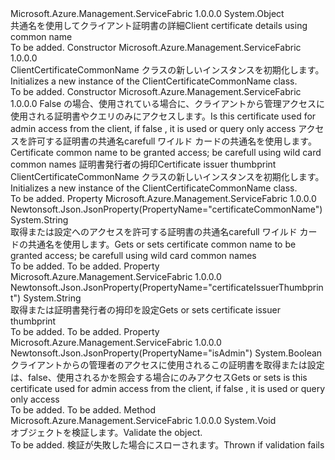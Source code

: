 <Type Name="ClientCertificateCommonName" FullName="Microsoft.Azure.Management.ServiceFabric.Models.ClientCertificateCommonName">
  <TypeSignature Language="C#" Value="public class ClientCertificateCommonName" />
  <TypeSignature Language="ILAsm" Value=".class public auto ansi beforefieldinit ClientCertificateCommonName extends System.Object" />
  <TypeSignature Language="DocId" Value="T:Microsoft.Azure.Management.ServiceFabric.Models.ClientCertificateCommonName" />
  <TypeSignature Language="VB.NET" Value="Public Class ClientCertificateCommonName" />
  <TypeSignature Language="F#" Value="type ClientCertificateCommonName = class" />
  <AssemblyInfo>
    <AssemblyName>Microsoft.Azure.Management.ServiceFabric</AssemblyName>
    <AssemblyVersion>1.0.0.0</AssemblyVersion>
  </AssemblyInfo>
  <Base>
    <BaseTypeName>System.Object</BaseTypeName>
  </Base>
  <Interfaces />
  <Docs>
    <summary>
            <span data-ttu-id="651df-101">共通名を使用してクライアント証明書の詳細</span><span class="sxs-lookup"><span data-stu-id="651df-101">Client certificate details using common name</span></span>
            </summary>
    <remarks>To be added.</remarks>
  </Docs>
  <Members>
    <Member MemberName=".ctor">
      <MemberSignature Language="C#" Value="public ClientCertificateCommonName ();" />
      <MemberSignature Language="ILAsm" Value=".method public hidebysig specialname rtspecialname instance void .ctor() cil managed" />
      <MemberSignature Language="DocId" Value="M:Microsoft.Azure.Management.ServiceFabric.Models.ClientCertificateCommonName.#ctor" />
      <MemberSignature Language="VB.NET" Value="Public Sub New ()" />
      <MemberType>Constructor</MemberType>
      <AssemblyInfo>
        <AssemblyName>Microsoft.Azure.Management.ServiceFabric</AssemblyName>
        <AssemblyVersion>1.0.0.0</AssemblyVersion>
      </AssemblyInfo>
      <Parameters />
      <Docs>
        <summary>
            <span data-ttu-id="651df-102">ClientCertificateCommonName クラスの新しいインスタンスを初期化します。</span><span class="sxs-lookup"><span data-stu-id="651df-102">Initializes a new instance of the ClientCertificateCommonName class.</span></span>
            </summary>
        <remarks>To be added.</remarks>
      </Docs>
    </Member>
    <Member MemberName=".ctor">
      <MemberSignature Language="C#" Value="public ClientCertificateCommonName (bool isAdmin, string certificateCommonName, string certificateIssuerThumbprint);" />
      <MemberSignature Language="ILAsm" Value=".method public hidebysig specialname rtspecialname instance void .ctor(bool isAdmin, string certificateCommonName, string certificateIssuerThumbprint) cil managed" />
      <MemberSignature Language="DocId" Value="M:Microsoft.Azure.Management.ServiceFabric.Models.ClientCertificateCommonName.#ctor(System.Boolean,System.String,System.String)" />
      <MemberSignature Language="VB.NET" Value="Public Sub New (isAdmin As Boolean, certificateCommonName As String, certificateIssuerThumbprint As String)" />
      <MemberSignature Language="F#" Value="new Microsoft.Azure.Management.ServiceFabric.Models.ClientCertificateCommonName : bool * string * string -&gt; Microsoft.Azure.Management.ServiceFabric.Models.ClientCertificateCommonName" Usage="new Microsoft.Azure.Management.ServiceFabric.Models.ClientCertificateCommonName (isAdmin, certificateCommonName, certificateIssuerThumbprint)" />
      <MemberType>Constructor</MemberType>
      <AssemblyInfo>
        <AssemblyName>Microsoft.Azure.Management.ServiceFabric</AssemblyName>
        <AssemblyVersion>1.0.0.0</AssemblyVersion>
      </AssemblyInfo>
      <Parameters>
        <Parameter Name="isAdmin" Type="System.Boolean" />
        <Parameter Name="certificateCommonName" Type="System.String" />
        <Parameter Name="certificateIssuerThumbprint" Type="System.String" />
      </Parameters>
      <Docs>
        <param name="isAdmin"><span data-ttu-id="651df-103">False の場合、使用されている場合に、クライアントから管理アクセスに使用される証明書やクエリのみにアクセスします。</span><span class="sxs-lookup"><span data-stu-id="651df-103">Is this certificate used for admin access from the client, if false , it is used or query only access</span></span></param>
        <param name="certificateCommonName"><span data-ttu-id="651df-104">アクセスを許可する証明書の共通名carefull ワイルド カードの共通名を使用します。</span><span class="sxs-lookup"><span data-stu-id="651df-104">Certificate common name to be granted access; be carefull using wild card common names</span></span></param>
        <param name="certificateIssuerThumbprint"><span data-ttu-id="651df-105">証明書発行者の拇印</span><span class="sxs-lookup"><span data-stu-id="651df-105">Certificate issuer thumbprint</span></span></param>
        <summary>
            <span data-ttu-id="651df-106">ClientCertificateCommonName クラスの新しいインスタンスを初期化します。</span><span class="sxs-lookup"><span data-stu-id="651df-106">Initializes a new instance of the ClientCertificateCommonName class.</span></span>
            </summary>
        <remarks>To be added.</remarks>
      </Docs>
    </Member>
    <Member MemberName="CertificateCommonName">
      <MemberSignature Language="C#" Value="public string CertificateCommonName { get; set; }" />
      <MemberSignature Language="ILAsm" Value=".property instance string CertificateCommonName" />
      <MemberSignature Language="DocId" Value="P:Microsoft.Azure.Management.ServiceFabric.Models.ClientCertificateCommonName.CertificateCommonName" />
      <MemberSignature Language="VB.NET" Value="Public Property CertificateCommonName As String" />
      <MemberSignature Language="F#" Value="member this.CertificateCommonName : string with get, set" Usage="Microsoft.Azure.Management.ServiceFabric.Models.ClientCertificateCommonName.CertificateCommonName" />
      <MemberType>Property</MemberType>
      <AssemblyInfo>
        <AssemblyName>Microsoft.Azure.Management.ServiceFabric</AssemblyName>
        <AssemblyVersion>1.0.0.0</AssemblyVersion>
      </AssemblyInfo>
      <Attributes>
        <Attribute>
          <AttributeName>Newtonsoft.Json.JsonProperty(PropertyName="certificateCommonName")</AttributeName>
        </Attribute>
      </Attributes>
      <ReturnValue>
        <ReturnType>System.String</ReturnType>
      </ReturnValue>
      <Docs>
        <summary>
            <span data-ttu-id="651df-107">取得または設定へのアクセスを許可する証明書の共通名carefull ワイルド カードの共通名を使用します。</span><span class="sxs-lookup"><span data-stu-id="651df-107">Gets or sets certificate common name to be granted access; be carefull using wild card common names</span></span>
            </summary>
        <value>To be added.</value>
        <remarks>To be added.</remarks>
      </Docs>
    </Member>
    <Member MemberName="CertificateIssuerThumbprint">
      <MemberSignature Language="C#" Value="public string CertificateIssuerThumbprint { get; set; }" />
      <MemberSignature Language="ILAsm" Value=".property instance string CertificateIssuerThumbprint" />
      <MemberSignature Language="DocId" Value="P:Microsoft.Azure.Management.ServiceFabric.Models.ClientCertificateCommonName.CertificateIssuerThumbprint" />
      <MemberSignature Language="VB.NET" Value="Public Property CertificateIssuerThumbprint As String" />
      <MemberSignature Language="F#" Value="member this.CertificateIssuerThumbprint : string with get, set" Usage="Microsoft.Azure.Management.ServiceFabric.Models.ClientCertificateCommonName.CertificateIssuerThumbprint" />
      <MemberType>Property</MemberType>
      <AssemblyInfo>
        <AssemblyName>Microsoft.Azure.Management.ServiceFabric</AssemblyName>
        <AssemblyVersion>1.0.0.0</AssemblyVersion>
      </AssemblyInfo>
      <Attributes>
        <Attribute>
          <AttributeName>Newtonsoft.Json.JsonProperty(PropertyName="certificateIssuerThumbprint")</AttributeName>
        </Attribute>
      </Attributes>
      <ReturnValue>
        <ReturnType>System.String</ReturnType>
      </ReturnValue>
      <Docs>
        <summary>
            <span data-ttu-id="651df-108">取得または証明書発行者の拇印を設定</span><span class="sxs-lookup"><span data-stu-id="651df-108">Gets or sets certificate issuer thumbprint</span></span>
            </summary>
        <value>To be added.</value>
        <remarks>To be added.</remarks>
      </Docs>
    </Member>
    <Member MemberName="IsAdmin">
      <MemberSignature Language="C#" Value="public bool IsAdmin { get; set; }" />
      <MemberSignature Language="ILAsm" Value=".property instance bool IsAdmin" />
      <MemberSignature Language="DocId" Value="P:Microsoft.Azure.Management.ServiceFabric.Models.ClientCertificateCommonName.IsAdmin" />
      <MemberSignature Language="VB.NET" Value="Public Property IsAdmin As Boolean" />
      <MemberSignature Language="F#" Value="member this.IsAdmin : bool with get, set" Usage="Microsoft.Azure.Management.ServiceFabric.Models.ClientCertificateCommonName.IsAdmin" />
      <MemberType>Property</MemberType>
      <AssemblyInfo>
        <AssemblyName>Microsoft.Azure.Management.ServiceFabric</AssemblyName>
        <AssemblyVersion>1.0.0.0</AssemblyVersion>
      </AssemblyInfo>
      <Attributes>
        <Attribute>
          <AttributeName>Newtonsoft.Json.JsonProperty(PropertyName="isAdmin")</AttributeName>
        </Attribute>
      </Attributes>
      <ReturnValue>
        <ReturnType>System.Boolean</ReturnType>
      </ReturnValue>
      <Docs>
        <summary>
            <span data-ttu-id="651df-109">クライアントからの管理者のアクセスに使用されるこの証明書を取得または設定は、false、使用されるかを照会する場合にのみアクセス</span><span class="sxs-lookup"><span data-stu-id="651df-109">Gets or sets is this certificate used for admin access from the client, if false , it is used or query only access</span></span>
            </summary>
        <value>To be added.</value>
        <remarks>To be added.</remarks>
      </Docs>
    </Member>
    <Member MemberName="Validate">
      <MemberSignature Language="C#" Value="public virtual void Validate ();" />
      <MemberSignature Language="ILAsm" Value=".method public hidebysig newslot virtual instance void Validate() cil managed" />
      <MemberSignature Language="DocId" Value="M:Microsoft.Azure.Management.ServiceFabric.Models.ClientCertificateCommonName.Validate" />
      <MemberSignature Language="VB.NET" Value="Public Overridable Sub Validate ()" />
      <MemberSignature Language="F#" Value="abstract member Validate : unit -&gt; unit&#xA;override this.Validate : unit -&gt; unit" Usage="clientCertificateCommonName.Validate " />
      <MemberType>Method</MemberType>
      <AssemblyInfo>
        <AssemblyName>Microsoft.Azure.Management.ServiceFabric</AssemblyName>
        <AssemblyVersion>1.0.0.0</AssemblyVersion>
      </AssemblyInfo>
      <ReturnValue>
        <ReturnType>System.Void</ReturnType>
      </ReturnValue>
      <Parameters />
      <Docs>
        <summary>
            <span data-ttu-id="651df-110">オブジェクトを検証します。</span><span class="sxs-lookup"><span data-stu-id="651df-110">Validate the object.</span></span>
            </summary>
        <remarks>To be added.</remarks>
        <exception cref="T:Microsoft.Rest.ValidationException">
            <span data-ttu-id="651df-111">検証が失敗した場合にスローされます。</span><span class="sxs-lookup"><span data-stu-id="651df-111">Thrown if validation fails</span></span>
            </exception>
      </Docs>
    </Member>
  </Members>
</Type>